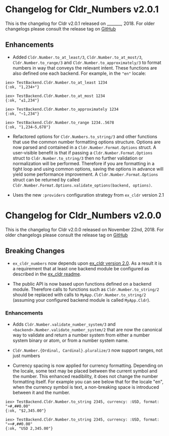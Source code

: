 # Changelog for Cldr_Numbers v2.0.1

This is the changelog for Cldr v2.0.1 released on _______, 2018.  For older changelogs please consult the release tag on [GitHub](https://github.com/kipcole9/cldr_numbers/tags)

## Enhancements

* Added `Cldr.Number.to_at_least/3`, `Cldr.Number.to_at_most/3`, `Cldr.Number.to_range/3` and `Cldr.Number.to_approximately/3` to format numbers in way that conveys the relevant intent. These functions are also defined one each backend. For example, in the `"en"` locale:

```
iex> TestBackend.Cldr.Number.to_at_least 1234
{:ok, "1,234+"}

iex> TestBackend.Cldr.Number.to_at_most 1234
{:ok, "≤1,234"}

iex> TestBackend.Cldr.Number.to_approximately 1234
{:ok, "~1,234"}

iex> TestBackend.Cldr.Number.to_range 1234..5678
{:ok, "1,234–5,678"}
```

* Refactored options for `Cldr.Numbers.to_string/3` and other functions that use the common number formatting options structure.  Options are now parsed and contained in a `Cldr.Number.Format.Options` struct. A user-visible benefit is that if passing a `Cldr.Number.Format.Options` struct to `Cldr.Number.to_string/3` then no further validation or normalization will be performed.  Therefore if you are formatting in a tight loop and using common options, saving the options in advance will yield some performance improvement.  A `Cldr.Number.Format.Options` struct can be returned by called `Cldr.Number.Format.Options.validate_options(backend, options)`.

* Uses the new `:providers` configuration strategy from `ex_cldr` version 2.1


# Changelog for Cldr_Numbers v2.0.0

This is the changelog for Cldr v2.0.0 released on November 22nd, 2018.  For older changelogs please consult the release tag on [GitHub](https://github.com/kipcole9/cldr_numbers/tags)

## Breaking Changes

* `ex_cldr_numbers` now depends upon [ex_cldr version 2.0](https://hex.pm/packages/ex_cldr/2.0.0).  As a result it is a requirement that at least one backend module be configured as described in the [ex_cldr readme](https://hexdocs.pm/ex_cldr/2.0.0/readme.html#configuration).

* The public API is now based upon functions defined on a backend module. Therefore calls to functions such as `Cldr.Number.to_string/2` should be replaced with calls to `MyApp.Cldr.Number.to_string/2` (assuming your configured backend module is called `MyApp.Cldr`).

### Enhancements

* Adds `Cldr.Number.validate_number_system/3` and `<backend>.Number.validate_number_system/2` that are now the canonical way to validate and return a number system from either a number system binary or atom, or from a number system name.

* `Cldr.Number.{Ordinal, Cardinal}.pluralize/3` now support ranges, not just numbers

* Currency spacing is now applied for currency formatting.  Depending on the locale, some text may be placed between the current symbol and the number.  This enhanced readibility, it does not change the number formatting itself.  For example you can see below that for the locale "en", when the currency symbol is text, a non-breaking space is introduced between it and the number.

```
iex> TestBackend.Cldr.Number.to_string 2345, currency: :USD, format: "¤#,##0.00"
{:ok, "$2,345.00"}

iex> TestBackend.Cldr.Number.to_string 2345, currency: :USD, format: "¤¤#,##0.00"
{:ok, "USD 2,345.00"}
```